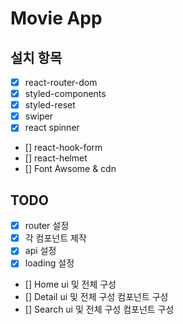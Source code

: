 # Movie App

## 설치 항목

- [x] react-router-dom
- [x] styled-components
- [x] styled-reset
- [x] swiper
- [x] react spinner
- [] react-hook-form
- [] react-helmet
- [] Font Awsome & cdn

## TODO

- [x] router 설정
- [x] 각 컴포넌트 제작
- [x] api 설정
- [x] loading 설정
- [] Home ui 및 전체 구성
- [] Detail ui 및 전체 구성 컴포넌트 구성
- [] Search ui 및 전체 구성 컴포넌트 구성
